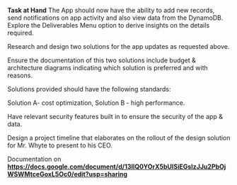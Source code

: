 **Task at Hand**
The App should now have the ability to add new records, send notifications on app activity and also view data from the DynamoDB. Explore the Deliverables Menu option to derive insights on the details required.

Research and design two solutions for the app updates as requested above. 

Ensure the documentation of this two solutions include budget & architecture diagrams indicating which solution is preferred and with reasons.

Solutions provided should have the following standards:

Solution A- cost optimization, Solution B - high performance.

Have relevant security features built in to ensure the security of the app & data.

Design a project timeline that elaborates on the rollout of the design solution for Mr. Whyte to present to his CEO.

Documentation on **https://docs.google.com/document/d/13lIQ0YOrX5bUISiEGsIzJJu2PbOjWSWMtceGoxL5Oc0/edit?usp=sharing**
